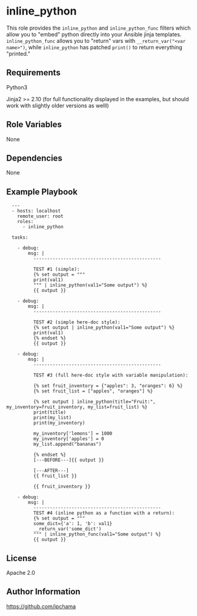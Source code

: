 inline_python
=========

This role provides the `inline_python` and `inline_python_func` filters which allow you to "embed" python directly into your Ansible jinja templates.  `inline_python_func` allows you to "return" vars with `__return_var("<var name>")`, while `inline_python` has patched `print()` to return everything "printed."

Requirements
------------

Python3

Jinja2 >= 2.10 (for full functionality displayed in the examples, but should work with slightly older versions as welll)

Role Variables
--------------

None

Dependencies
------------

None

Example Playbook
----------------
```
  ---
  - hosts: localhost
    remote_user: root
    roles:
      - inline_python

  tasks:
  
    - debug:
        msg: |
          -----------------------------------------------

          TEST #1 (simple):
          {% set output = """
          print(val1)
          """ | inline_python(val1="Some output") %}
          {{ output }}

    - debug:
        msg: |
          -----------------------------------------------

          TEST #2 (simple here-doc style):
          {% set output | inline_python(val1="Some output") %}
          print(val1)
          {% endset %}
          {{ output }}

    - debug:
        msg: |
          -----------------------------------------------

          TEST #3 (full here-doc style with variable manipulation):

          {% set fruit_inventory = {"apples": 3, "oranges": 6} %}
          {% set fruit_list = ["apples", "oranges"] %}

          {% set output | inline_python(title="Fruit:", my_inventory=fruit_inventory, my_list=fruit_list) %}
          print(title)
          print(my_list)
          print(my_inventory)

          my_inventory['lemons'] = 1000
          my_inventory['apples'] = 0
          my_list.append("bananas")
          
          {% endset %}
          [---BEFORE---]{{ output }}

          [---AFTER---]
          {{ fruit_list }}

          {{ fruit_inventory }}

    - debug:
        msg: |
          -----------------------------------------------
          TEST #4 (inline python as a function with a return):
          {% set output = """          
          some_dict={'a': 1, 'b': val1}
          __return_var('some_dict')          
          """ | inline_python_func(val1="Some output") %}
          {{ output }}

```

License
-------

Apache 2.0

Author Information
------------------

https://github.com/ipchama
